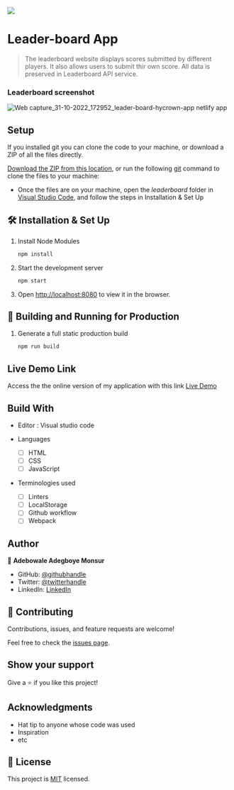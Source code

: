 ![](https://img.shields.io/badge/Microverse-blueviolet)

# Leader-board App

> The leaderboard website displays scores submitted by different players. It also allows users to submit thir own score. All data is preserved in Leaderboard API service.

### Leaderboard screenshot
![Web capture_31-10-2022_172952_leader-board-hycrown-app netlify app](https://user-images.githubusercontent.com/78634841/188435594-d7d40cff-4c57-4780-b11a-cb1b745f9ac7.png)

## Setup

If you installed git you can clone the code to your machine, or download a ZIP of all the files directly.

[Download the ZIP from this location](https://github.com/ademibowale/Leader-Board/archive/refs/heads/development.zip), or run the following [git](https://github.com/ademibowale/Leader-Board.git) command to clone the files to your machine:

- Once the files are on your machine, open the _leaderboard_ folder in [Visual Studio Code](https://code.visualstudio.com/), and follow the steps in Installation & Set Up

## 🛠 Installation & Set Up

1. Install Node Modules

   ```sh
   npm install
   ```

2. Start the development server

   ```sh
   npm start

   ```

3. Open [http://localhost:8080](http://localhost:8080) to view it in the browser.

## 🚀 Building and Running for Production

1. Generate a full static production build

   ```sh
   npm run build
   ```

## Live Demo Link

Access the the online version of my application with this link
[Live Demo](https://leader-board-page.netlify.app/)

## Build With

- Editor : Visual studio code

- Languages

  - [ ] HTML
  - [ ] CSS
  - [ ] JavaScript

- Terminologies used
  - [ ] Linters
  - [ ] LocalStorage
  - [ ] Github workflow
  - [ ] Webpack

## Author

👤 **Adebowale Adegboye Monsur**

- GitHub: [@githubhandle](https://github.com/ademibowale)
- Twitter: [@twitterhandle](https://twitter.com/Ademibowale1)
- LinkedIn: [LinkedIn](https://www.linkedin.com/in/tech-adebowale-adegboye/)

## 🤝 Contributing

Contributions, issues, and feature requests are welcome!

Feel free to check the [issues page](https://github.com/ademibowale/Leader-Board/issues).

## Show your support

Give a ⭐️ if you like this project!

## Acknowledgments

- Hat tip to anyone whose code was used
- Inspiration
- etc

## 📝 License

This project is [MIT](./LICENSE) licensed.

